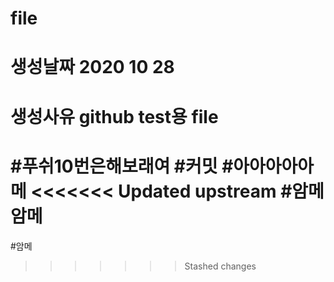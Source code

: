 # file
# 생성날짜 2020 10 28
# 생성사유 github test용 file

#푸쉬10번은해보래여
#커밋
#아아아아아메
<<<<<<< Updated upstream
#암메암메
=======
#암메
>>>>>>> Stashed changes
